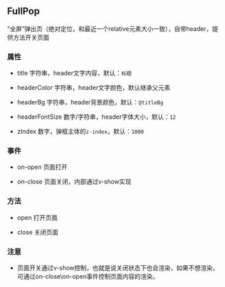 ## FullPop

“全屏”弹出页（绝对定位，和最近一个relative元素大小一致），自带header，提供方法开关页面

### 属性

- title 字符串，header文字内容，默认：`标题`

- headerColor 字符串，header文字颜色，默认继承父元素

- headerBg 字符串，header背景颜色，默认：`@titleBg`

- headerFontSize 数字/字符串，header字体大小，默认：`12`

- zIndex 数字，弹框主体的`z-index`，默认：`1000`

### 事件

- on-open 页面打开

- on-close 页面关闭，内部通过v-show实现

### 方法

- open 打开页面

- close 关闭页面

### 注意

- 页面开关通过v-show控制，也就是说关闭状态下也会渲染，如果不想渲染，可通过on-close\on-open事件控制页面内容的渲染。

